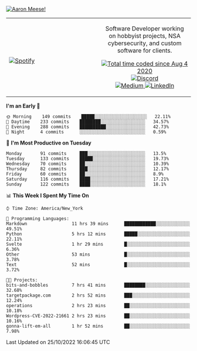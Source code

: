 [![Aaron Meese!](https://user-images.githubusercontent.com/17814535/88975338-a2aabf00-d27f-11ea-963f-8a19608716b4.png)](https://github.com/ajmeese7/readme-ascii "README ASCII")

<!-- Modified from project here: https://github.com/novatorem/novatorem -->
<table width="100%">
  <tr>
  <td width="50%">

&nbsp; <br> [![Spotify](https://ajmeese7.vercel.app/api/spotify)](https://open.spotify.com/user/ajmeese)

  </td>
  <td width="50%">
    <p align="center">
    Software Developer working on hobbyist projects, NSA cybersecurity, and custom software for clients.
    </p>
    <p align="center">
      <a href="https://wakatime.com/@f726891d-3b02-46cd-9b60-e8c59f9e2b14">
        <img src="https://wakatime.com/badge/user/f726891d-3b02-46cd-9b60-e8c59f9e2b14.svg" alt="Total time coded since Aug 4 2020" title="WakaTime" />
      </a>
      <a href="http://link.aaronmeese.com/discord">
        <img src="https://img.shields.io/badge/discord-ajmeese7%234835-369?style=flat-square&logo=discord&logoColor=white&color=purple" alt="Discord" title="Discord">
      </a>
      <br />
      <a href="https://link.aaronmeese.com/medium">
        <img src="https://img.shields.io/badge/medium-ajmeese7-1DB954?style=flat-square&logo=medium&logoColor=white" alt="Medium" title="Medium">
      </a>
      <a href="https://link.aaronmeese.com/linkedin">
        <img src="https://img.shields.io/badge/linkedIn-aaronmeese-1DB954?style=flat-square&logo=linkedin&logoColor=white&color=blue" alt="LinkedIn" title="LinkedIn">
      </a>
    </p>
  </td>

</table>

[//]: <> (The `&nbsp;` is to have Aphelion take up more space)

<!--START_SECTION:waka-->
**I'm an Early 🐤** 

```text
🌞 Morning    149 commits    █████░░░░░░░░░░░░░░░░░░░░   22.11% 
🌆 Daytime    233 commits    ████████░░░░░░░░░░░░░░░░░   34.57% 
🌃 Evening    288 commits    ██████████░░░░░░░░░░░░░░░   42.73% 
🌙 Night      4 commits      ░░░░░░░░░░░░░░░░░░░░░░░░░   0.59%

```
📅 **I'm Most Productive on Tuesday** 

```text
Monday       91 commits     ███░░░░░░░░░░░░░░░░░░░░░░   13.5% 
Tuesday      133 commits    █████░░░░░░░░░░░░░░░░░░░░   19.73% 
Wednesday    70 commits     ██░░░░░░░░░░░░░░░░░░░░░░░   10.39% 
Thursday     82 commits     ███░░░░░░░░░░░░░░░░░░░░░░   12.17% 
Friday       60 commits     ██░░░░░░░░░░░░░░░░░░░░░░░   8.9% 
Saturday     116 commits    ████░░░░░░░░░░░░░░░░░░░░░   17.21% 
Sunday       122 commits    ████░░░░░░░░░░░░░░░░░░░░░   18.1%

```


📊 **This Week I Spent My Time On** 

```text
⌚︎ Time Zone: America/New_York

💬 Programming Languages: 
Markdown                 11 hrs 39 mins      ████████████░░░░░░░░░░░░░   49.51% 
Python                   5 hrs 12 mins       █████░░░░░░░░░░░░░░░░░░░░   22.11% 
Svelte                   1 hr 29 mins        █░░░░░░░░░░░░░░░░░░░░░░░░   6.36% 
Other                    53 mins             █░░░░░░░░░░░░░░░░░░░░░░░░   3.78% 
Text                     52 mins             █░░░░░░░░░░░░░░░░░░░░░░░░   3.72%

🐱‍💻 Projects: 
bits-and-bobbles         7 hrs 41 mins       ████████░░░░░░░░░░░░░░░░░   32.68% 
targetpackage.com        2 hrs 52 mins       ███░░░░░░░░░░░░░░░░░░░░░░   12.24% 
operations               2 hrs 23 mins       ██░░░░░░░░░░░░░░░░░░░░░░░   10.18% 
Wordpress-CVE-2022-21661 2 hrs 23 mins       ██░░░░░░░░░░░░░░░░░░░░░░░   10.16% 
gonna-lift-em-all        1 hr 52 mins        ██░░░░░░░░░░░░░░░░░░░░░░░   7.98%

```


 Last Updated on 25/10/2022 16:06:45 UTC
<!--END_SECTION:waka-->
